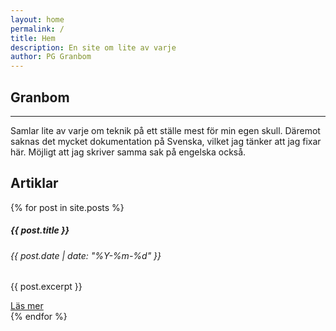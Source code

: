 ```yaml
---
layout: home
permalink: /
title: Hem
description: En site om lite av varje
author: PG Granbom
---
```


## Granbom
---
Samlar lite av varje om teknik på ett ställe mest för min egen skull. Däremot saknas det mycket dokumentation på Svenska, vilket jag tänker att jag fixar här. Möjligt att jag skriver samma sak på engelska också.

## Artiklar
{% for post in site.posts %}
<div class="card" style="width: 18rem;">
  <div class="card-body">
    <h5 class="card-title">{{ post.title }}</h5>
    <h6 class="card-subtitle mb-2 text-muted">{{ post.date | date: "%Y-%m-%d" }}</h6>
    <p class="card-text">{{ post.excerpt }}</p>
    <a href="{{ post.url }}" class="btn btn-primary">Läs mer</a>
  </div>
</div>  
{% endfor %}